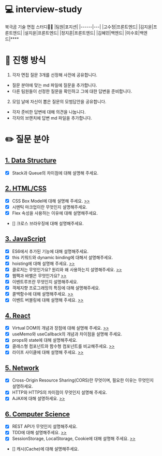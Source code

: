 # 💻 interview-study

북극곰 기술 면접 스터디🐻‍❄️
|팀원|포지션|
|------|---|
|고수정|프론트엔드|
|김지윤|프론트엔드|
|설지윤|프론트엔드|
|정지훈|프론트엔드|
|김혜민|백엔드|
|이수호|백엔드|\*\*\*\*

# 👫 진행 방식

1. 각자 면접 질문 3개를 선정해 사전에 공유합니다.

- 질문 분야에 맞는 md 파일에 질문을 추가합니다.
- 다른 팀원들이 선정한 질문을 확인하고 그에 대한 답변을 준비합니다.

2. 모임 날에 자신이 뽑은 질문의 모범답안을 공유합니다.

- 각자 준비한 답변에 대해 의견을 나눕니다.
- 각자의 브랜치에 답변 md 파일을 추가합니다.

# ✏️ 질문 분야

## [1. Data Structure](data_structure.md)

- [x] Stack과 Queue의 차이점에 대해 설명해 주세요.

## [2. HTML/CSS](html_css.md)

- [x] CSS Box Model에 대해 설명해 주세요. [>>](https://github.com/non-major/interview-study/blob/jiyunKim/230116.md)
- [x] 시멘틱 마크업이란 무엇인지 설명해주세요.
- [x] Flex 속성을 사용하는 이유에 대해 설명해주세요.
- [] 크로스 브라우징에 대해 설명해주세요.

## [3. JavaScript](javascript.md)

- [x] ES6에서 추가된 기능에 대해 설명해주세요.
- [x] this 키워드와 dynamic binding에 대해서 설명해주세요.
- [x] hoisting에 대해 설명해 주세요. [>>](https://github.com/non-major/interview-study/blob/jiyunKim/230116.md)
- [x] 클로저는 무엇인가요? 원리와 왜 사용하는지 설명해주세요. [>>](https://github.com/non-major/interview-study/blob/dihoon/230116.md)
- [x] 웹팩과 바벨은 무엇인가요? [>>](https://github.com/non-major/interview-study/blob/dihoon/230116.md)
- [x] 이벤트루프란 무엇인지 설명해주세요.
- [x] 객체지향 프로그래밍의 특징에 대해 설명해주세요.
- [x] 콜백함수에 대해 설명해주세요. [>>](https://github.com/non-major/interview-study/blob/dihoon/230126.md)
- [x] 이벤트 버블링에 대해 설명해 주세요. [>>](https://github.com/non-major/interview-study/blob/jiyunKim/230126.md)

## [4. React](react.md)

- [x] Virtual DOM의 개념과 장점에 대해 설명해 주세요. [>>](https://github.com/non-major/interview-study/blob/jiyunKim/230116.md)
- [x] useMemo와 useCallback의 개념과 차이점을 설명해 주세요.
- [x] props와 state에 대해 설명해주세요.
- [x] 클래스형 컴포넌트와 함수형 컴포넌트를 비교해주세요. [>>](https://github.com/non-major/interview-study/blob/dihoon/230126.md)
- [x] 라이프 사이클에 대해 설명해 주세요. [>>](https://github.com/non-major/interview-study/blob/jiyunKim/230126.md)

## [5. Network](network.md)

- [x] Cross-Origin Resource Sharing(CORS)란 무엇이며, 필요한 이유는 무엇인지 설명하세요.
- [x] HTTP와 HTTPS의 차이점이 무엇인지 설명해 주세요.
- [x] AJAX에 대해 설명하세요. [>>](https://github.com/non-major/interview-study/blob/dihoon/230116.md)

## [6. Computer Science](network.md)

- [x] REST API가 무엇인지 설명해주세요.
- [x] TDD에 대해 설명해주세요. [>>](https://github.com/non-major/interview-study/blob/dihoon/230126.md)
- [x] SessionStorage, LocalStorage, Cookie에 대해 설명해 주세요. [>>](https://github.com/non-major/interview-study/blob/jiyunKim/230126.md)
- [] 캐시(Cache)에 대해 설명해주세요.
